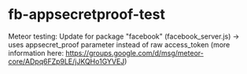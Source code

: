 # fb-appsecretproof-test
Meteor testing: Update for package "facebook" (facebook_server.js) -> uses appsecret_proof parameter instead of raw access_token (more information here: https://groups.google.com/d/msg/meteor-core/ADpq6FZp9LE/jJKQHo1GYVEJ)
